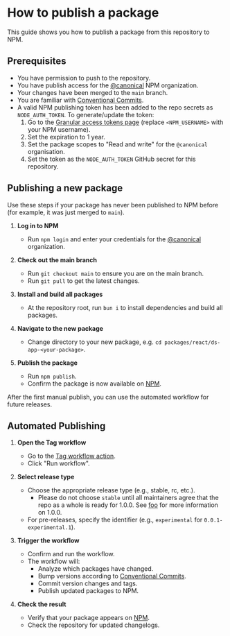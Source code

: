 # How to publish a package

This guide shows you how to publish a package from this repository to NPM.

## Prerequisites
- You have permission to push to the repository.
- You have publish access for the [@canonical](https://www.npmjs.com/org/canonical) NPM organization.
- Your changes have been merged to the `main` branch.
- You are familiar with [Conventional Commits](https://www.conventionalcommits.org/en/v1.0.0/).
- A valid NPM publishing token has been added to the repo secrets as `NODE_AUTH_TOKEN`. To generate/update the token:
  1. Go to the [Granular access tokens page](https://www.npmjs.com/settings/<NPM_USERNAME>/tokens/granular-access-tokens/new) (replace `<NPM_USERNAME>` with your NPM username).
  2. Set the expiration to 1 year.
  3. Set the package scopes to "Read and write" for the `@canonical` organisation.
  4. Set the token as the `NODE_AUTH_TOKEN` GitHub secret for this repository. 

## Publishing a new package
Use these steps if your package has never been published to NPM before (for example, it was just merged to `main`).

1. **Log in to NPM**
   - Run `npm login` and enter your credentials for the [@canonical](https://www.npmjs.com/org/canonical) organization.

2. **Check out the main branch**
   - Run `git checkout main` to ensure you are on the main branch.
   - Run `git pull` to get the latest changes.

3. **Install and build all packages**
   - At the repository root, run `bun i` to install dependencies and build all packages.

4. **Navigate to the new package**
   - Change directory to your new package, e.g. `cd packages/react/ds-app-<your-package>`.

5. **Publish the package**
   - Run `npm publish`.
   - Confirm the package is now available on [NPM](https://npmjs.org).

After the first manual publish, you can use the automated workflow for future releases.

## Automated Publishing

1. **Open the Tag workflow**
   - Go to the [Tag workflow action](https://github.com/canonical/ds25/actions/workflows/tag.yml).
   - Click "Run workflow".

2. **Select release type**
   - Choose the appropriate release type (e.g., stable, rc, etc.).
     - Please do not choose `stable` until all maintainers agree that the repo as a whole is ready for 1.0.0. See [foo](../../old/PUBLISHING.md#v100) for more information on 1.0.0.
   - For pre-releases, specify the identifier (e.g., `experimental` for `0.0.1-experimental.1`).

3. **Trigger the workflow**
   - Confirm and run the workflow.
   - The workflow will:
     - Analyze which packages have changed.
     - Bump versions according to [Conventional Commits](https://www.conventionalcommits.org/en/v1.0.0/).
     - Commit version changes and tags.
     - Publish updated packages to NPM.

4. **Check the result**
   - Verify that your package appears on [NPM](https://npmjs.org).
   - Check the repository for updated changelogs.
